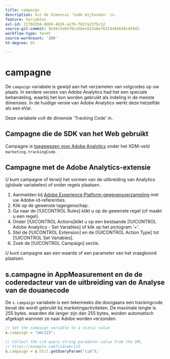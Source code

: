 ```yaml
---
title: campaign
description: Vul de dimensie 'Code bijhouden' in.
feature: Variables
exl-id: 2278d2b8-8d60-4634-a176-f027a237bc12
source-git-commit: 9e20c5e6470ca5bec823e8ef6314468648c458d2
workflow-type: tm+mt
source-wordcount: '209'
ht-degree: 0%

---
```


# campagne

De `campaign` variabele is gewijd aan het verzamelen van volgcodes op uw plaats. In eerdere versies van Adobe Analytics had het een speciale behandeling, waarbij het kon worden gebruikt als indeling in de meeste dimensies. In de huidige versie van Adobe Analytics werkt deze hetzelfde als een eVar.

Deze variabele vult de dimensie &#39;Tracking Code&#39; in.

## Campagne die de SDK van het Web gebruikt

Campagne is [toegewezen voor Adobe Analytics](https://experienceleague.adobe.com/docs/analytics/implementation/aep-edge/variable-mapping.html) onder het XDM-veld `marketing.trackingCode`.

## Campagne met de Adobe Analytics-extensie

U kunt campagne of terwijl het vormen van de uitbreiding van Analytics (globale variabelen) of onder regels plaatsen.

1. Aanmelden bij [Adobe Experience Platform-gegevensverzameling](https://experience.adobe.com/data-collection) met uw Adobe-id-referenties.
2. Klik op de gewenste tageigenschap.
3. Ga naar de [!UICONTROL Rules] klikt u op de gewenste regel (of maakt u een regel).
4. Onder [!UICONTROL Actions]klikt u op een bestaande [!UICONTROL Adobe Analytics - Set Variables] of klik op het pictogram &#39;+&#39;.
5. Stel de [!UICONTROL Extension] en de [!UICONTROL Action Type] tot [!UICONTROL Set Variables].
6. Zoek de [!UICONTROL Campaign] sectie.

U kunt campagne aan een waarde of een parameter van het vraagkoord plaatsen.

## s.campagne in AppMeasurement en de de coderedacteur van de uitbreiding van de Analyse van de douanecode

De `s.campaign` variabele is een tekenreeks die doorgaans een trackingcode bevat die wordt gebruikt bij marketingactiviteiten. De maximale lengte is 255 bytes. waarden die langer zijn dan 255 bytes, worden automatisch afgekapt wanneer ze naar Adobe worden verzonden.

```js
// Set the campaign variable to a static value
s.campaign = "abc123";

// Collect the cid query string parameter value from the URL
// https://example.com?cid=abc123
s.campaign = s.Util.getQueryParam("cid");
```

